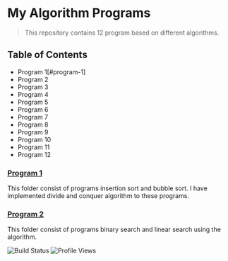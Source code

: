 ﻿# My Algorithm Programs

> This repository contains 12 program based on different algorithms.

## Table of Contents
- Program 1[#program-1]
- Program 2
- Program 3
- Program 4
- Program 5
- Program 6
- Program 7
- Program 8
- Program 9
- Program 10
- Program 11
- Program 12
### [Program 1](https://github.com/priyamshree/Design-Analysis-Algorithms/tree/main/Program1) 
This folder consist of programs insertion sort and bubble sort. I have implemented divide and conquer algorithm to these programs.
### [Program 2](https://github.com/priyamshree/Design-Analysis-Algorithms/tree/main/Program2)
This folder consist of programs binary search and linear search using the algorithm.

![Build Status](https://img.shields.io/github/workflow/status/username/project-name/CI)
![Profile Views](https://komarev.com/ghpvc/?username=priyamshree)
